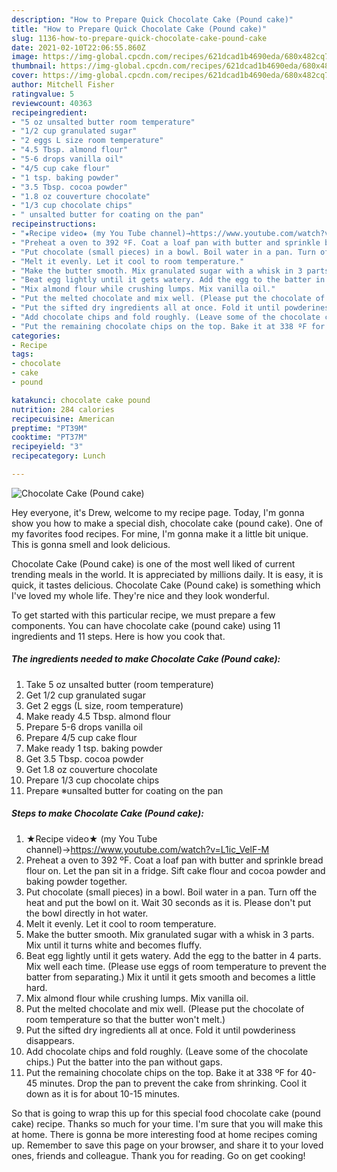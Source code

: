 ```yaml
---
description: "How to Prepare Quick Chocolate Cake (Pound cake)"
title: "How to Prepare Quick Chocolate Cake (Pound cake)"
slug: 1136-how-to-prepare-quick-chocolate-cake-pound-cake
date: 2021-02-10T22:06:55.860Z
image: https://img-global.cpcdn.com/recipes/621dcad1b4690eda/680x482cq70/chocolate-cake-pound-cake-recipe-main-photo.jpg
thumbnail: https://img-global.cpcdn.com/recipes/621dcad1b4690eda/680x482cq70/chocolate-cake-pound-cake-recipe-main-photo.jpg
cover: https://img-global.cpcdn.com/recipes/621dcad1b4690eda/680x482cq70/chocolate-cake-pound-cake-recipe-main-photo.jpg
author: Mitchell Fisher
ratingvalue: 5
reviewcount: 40363
recipeingredient:
- "5 oz unsalted butter room temperature"
- "1/2 cup granulated sugar"
- "2 eggs L size room temperature"
- "4.5 Tbsp. almond flour"
- "5-6 drops vanilla oil"
- "4/5 cup cake flour"
- "1 tsp. baking powder"
- "3.5 Tbsp. cocoa powder"
- "1.8 oz couverture chocolate"
- "1/3 cup chocolate chips"
- " unsalted butter for coating on the pan"
recipeinstructions:
- "★Recipe video★ (my You Tube channel)→https://www.youtube.com/watch?v=L1ic_VelF-M"
- "Preheat a oven to 392 ºF. Coat a loaf pan with butter and sprinkle bread flour on. Let the pan sit in a fridge. Sift cake flour and cocoa powder and baking powder together."
- "Put chocolate (small pieces) in a bowl. Boil water in a pan. Turn off the heat and put the bowl on it. Wait 30 seconds as it is. Please don&#39;t put the bowl directly in hot water."
- "Melt it evenly. Let it cool to room temperature."
- "Make the butter smooth. Mix granulated sugar with a whisk in 3 parts. Mix until it turns white and becomes fluffy."
- "Beat egg lightly until it gets watery. Add the egg to the batter in 4 parts. Mix well each time. (Please use eggs of room temperature to prevent the batter from separating.) Mix it until it gets smooth and becomes a little hard."
- "Mix almond flour while crushing lumps. Mix vanilla oil."
- "Put the melted chocolate and mix well. (Please put the chocolate of room temperature so that the butter won&#39;t melt.)"
- "Put the sifted dry ingredients all at once. Fold it until powderiness disappears."
- "Add chocolate chips and fold roughly. (Leave some of the chocolate chips.) Put the batter into the pan without gaps."
- "Put the remaining chocolate chips on the top. Bake it at 338 ºF for 40-45 minutes. Drop the pan to prevent the cake from shrinking. Cool it down as it is for about 10-15 minutes."
categories:
- Recipe
tags:
- chocolate
- cake
- pound

katakunci: chocolate cake pound 
nutrition: 284 calories
recipecuisine: American
preptime: "PT39M"
cooktime: "PT37M"
recipeyield: "3"
recipecategory: Lunch

---
```



![Chocolate Cake (Pound cake)](https://img-global.cpcdn.com/recipes/621dcad1b4690eda/680x482cq70/chocolate-cake-pound-cake-recipe-main-photo.jpg)

Hey everyone, it's Drew, welcome to my recipe page. Today, I'm gonna show you how to make a special dish, chocolate cake (pound cake). One of my favorites food recipes. For mine, I'm gonna make it a little bit unique. This is gonna smell and look delicious.

Chocolate Cake (Pound cake) is one of the most well liked of current trending meals in the world. It is appreciated by millions daily. It is easy, it is quick, it tastes delicious. Chocolate Cake (Pound cake) is something which I've loved my whole life. They're nice and they look wonderful.




To get started with this particular recipe, we must prepare a few components. You can have chocolate cake (pound cake) using 11 ingredients and 11 steps. Here is how you cook that.

<!--inarticleads1-->

##### The ingredients needed to make Chocolate Cake (Pound cake):

1. Take 5 oz unsalted butter (room temperature)
1. Get 1/2 cup granulated sugar
1. Get 2 eggs (L size, room temperature)
1. Make ready 4.5 Tbsp. almond flour
1. Prepare 5-6 drops vanilla oil
1. Prepare 4/5 cup cake flour
1. Make ready 1 tsp. baking powder
1. Get 3.5 Tbsp. cocoa powder
1. Get 1.8 oz couverture chocolate
1. Prepare 1/3 cup chocolate chips
1. Prepare  ※unsalted butter for coating on the pan




<!--inarticleads2-->

##### Steps to make Chocolate Cake (Pound cake):

1. ★Recipe video★ (my You Tube channel)→https://www.youtube.com/watch?v=L1ic_VelF-M
1. Preheat a oven to 392 ºF. Coat a loaf pan with butter and sprinkle bread flour on. Let the pan sit in a fridge. Sift cake flour and cocoa powder and baking powder together.
1. Put chocolate (small pieces) in a bowl. Boil water in a pan. Turn off the heat and put the bowl on it. Wait 30 seconds as it is. Please don&#39;t put the bowl directly in hot water.
1. Melt it evenly. Let it cool to room temperature.
1. Make the butter smooth. Mix granulated sugar with a whisk in 3 parts. Mix until it turns white and becomes fluffy.
1. Beat egg lightly until it gets watery. Add the egg to the batter in 4 parts. Mix well each time. (Please use eggs of room temperature to prevent the batter from separating.) Mix it until it gets smooth and becomes a little hard.
1. Mix almond flour while crushing lumps. Mix vanilla oil.
1. Put the melted chocolate and mix well. (Please put the chocolate of room temperature so that the butter won&#39;t melt.)
1. Put the sifted dry ingredients all at once. Fold it until powderiness disappears.
1. Add chocolate chips and fold roughly. (Leave some of the chocolate chips.) Put the batter into the pan without gaps.
1. Put the remaining chocolate chips on the top. Bake it at 338 ºF for 40-45 minutes. Drop the pan to prevent the cake from shrinking. Cool it down as it is for about 10-15 minutes.




So that is going to wrap this up for this special food chocolate cake (pound cake) recipe. Thanks so much for your time. I'm sure that you will make this at home. There is gonna be more interesting food at home recipes coming up. Remember to save this page on your browser, and share it to your loved ones, friends and colleague. Thank you for reading. Go on get cooking!
